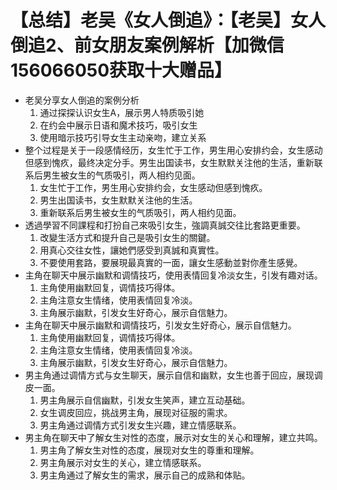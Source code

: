 # 【总结】老吴《女人倒追》：【老吴】女人倒追2、前女朋友案例解析【加微信156066050获取十大赠品】

-   老吴分享女人倒追的案例分析
    1.  通过探探认识女生A，展示男人特质吸引她
    2.  在约会中展示日语和魔术技巧，吸引女生
    3.  使用暗示技巧引导女生主动亲吻，建立关系
-   整个过程是关于一段感情经历，女生忙于工作，男生用心安排约会，女生感动但感到愧疚，最终决定分手。男生出国读书，女生默默关注他的生活，重新联系后男生被女生的气质吸引，两人相约见面。
    1.  女生忙于工作，男生用心安排约会，女生感动但感到愧疚。
    2.  男生出国读书，女生默默关注他的生活。
    3.  重新联系后男生被女生的气质吸引，两人相约见面。
-   透過學習不同課程和打扮自己來吸引女生，強調真誠交往比套路更重要。
    1.  改變生活方式和提升自己是吸引女生的關鍵。
    2.  用真心交往女性，讓她們感受到真誠和真實性。
    3.  不要使用套路，要展現最真實的一面，讓女生感動並對你產生感覺。
-   主角在聊天中展示幽默和调情技巧，使用表情回复冷淡女生，引发有趣对话。
    1.  主角使用幽默回复，调情技巧得体。
    2.  主角注意女生情绪，使用表情回复冷淡。
    3.  主角展示幽默，引发女生好奇心，展示自信魅力。
-   主角在聊天中展示幽默和调情技巧，引发女生好奇心，展示自信魅力。
    1.  主角使用幽默回复，调情技巧得体。
    2.  主角注意女生情绪，使用表情回复冷淡。
    3.  主角展示幽默，引发女生好奇心，展示自信魅力。
-   男主角通过调情方式与女生聊天，展示自信和幽默，女生也善于回应，展现调皮一面。
    1.  男主角展示自信幽默，引发女生笑声，建立互动基础。
    2.  女生调皮回应，挑战男主角，展现对征服的需求。
    3.  男主角通过调情方式引发女生兴趣，建立情感联系。
-   男主角在聊天中了解女生对性的态度，展示对女生的关心和理解，建立共鸣。
    1.  男主角了解女生对性的态度，展现对女生的尊重和理解。
    2.  男主角展示对女生的关心，建立情感联系。
    3.  男主角通过了解女生的需求，展示自己的成熟和体贴。